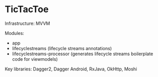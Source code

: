 # TicTacToe

Infrastructure: MVVM
  
Modules:
* app
* lifecyclestreams (lifecycle streams annotations)
* lifecyclestreams-processor (generates lifecycle streams boilerplate code for viewmodels)
  
Key libraries: Dagger2, Dagger Android, RxJava, OkHttp, Moshi
